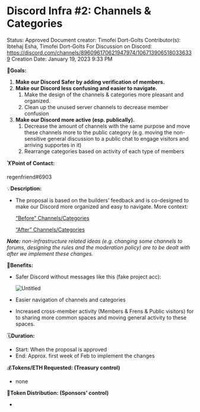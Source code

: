 # Discord Infra #2: Channels & Categories

Status: Approved
Document creator: Timofei Dort-Golts
Contributor(s): Ibtehaj Esha, Timofei Dort-Golts
For Discussion on Discord: https://discord.com/channels/896096170621947974/1067139065180336339
Creation Date: January 19, 2023 9:33 PM

🎯**Goals:**

1. **Make our Discord Safer by adding verification of members.**
2. **Make our Discord less confusing and easier to navigate.**
    1. Make the design of the channels & categories more pleasant and organized.
    2. Clean up the unused server channels to decrease member confusion
3. **Make our Discord more active (esp. publically).**
    1. Decrease the amount of channels with the same purpose and move these channels more to the public category (e.g. moving the non-sensitive general discussion to a public chat to engage visitors and arriving supportes in it)
    2. Rearrange categories based on activity of each type of members

🏋️**Point of Contact:**

regenfriend#6903

💡**Description:**

- The proposal is based on the builders’ feedback and is co-designed to make our Discord more organized and easy to navigate.
More context:
    
    [“Before” Channels/Categories](Discord%20Infra%20#2%20Channels%20&%20Categories%208d8d76c81bd14fe9aa2165e3d725b5a4/%E2%80%9CBefore%E2%80%9D%20Channels%20Categories%208b0728bdf5984663bee8f0fa8f08e224.csv)
    
    [“After” Channels/Categories](Discord%20Infra%20#2%20Channels%20&%20Categories%208d8d76c81bd14fe9aa2165e3d725b5a4/%E2%80%9CAfter%E2%80%9D%20Channels%20Categories%2039cfb82ad5874d91b02d6bc2297ac4de.csv)
    

***Note:** non-infrastructure related ideas (e.g. changing some channels to forums, designing the rules and the moderation policy) are to be dealt with after we implement these changes.*

💚**Benefits:**

- Safer Discord without messages like this (fake project acc):
    
    ![Untitled](Discord%20Infra%20#2%20Channels%20&%20Categories%208d8d76c81bd14fe9aa2165e3d725b5a4/Untitled.png)
    
- Easier navigation of channels and categories
- Increased cross-member activity (Members & Frens & Public visitors) for to sharing more common spaces and moving general activity to these spaces.

🗓️**Duration:**

- Start: When the proposal is approved
- End: Approx. first week of Feb to implement the changes

💰**Tokens/ETH Requested: (Treasury control)**

- none

💸**Token Distribution: (Sponsors’ control)**

-